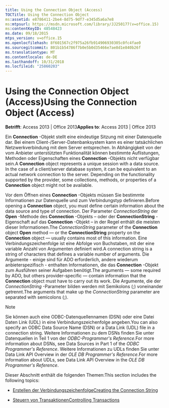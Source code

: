 ```yaml
---
title: Using the Connection Object (Access)
TOCTitle: Using the Connection Object
ms:assetid: e8786411-2be4-8d75-9df7-e345d5a6a7e8
ms:mtpsurl: https://msdn.microsoft.com/library/JJ250177(v=office.15)
ms:contentKeyID: 48548423
ms.date: 09/18/2015
mtps_version: v=office.15
ms.openlocfilehash: 8f601567c2f975a26fb914906930305c0fc4fae0
ms.sourcegitcommit: 801b1b54786f7b0e5b0d35466e7ae8d1e840b26f
ms.translationtype: MT
ms.contentlocale: de-DE
ms.lasthandoff: 10/31/2018
ms.locfileid: "25860203"
---
```

# <a name="using-the-connection-object-access"></a><span data-ttu-id="efb7f-102">Using the Connection Object (Access)</span><span class="sxs-lookup"><span data-stu-id="efb7f-102">Using the Connection Object (Access)</span></span>


<span data-ttu-id="efb7f-103">**Betrifft**: Access 2013 | Office 2013</span><span class="sxs-lookup"><span data-stu-id="efb7f-103">**Applies to**: Access 2013 | Office 2013</span></span>

<span data-ttu-id="efb7f-p101">Ein **Connection** -Objekt stellt eine eindeutige Sitzung mit einer Datenquelle dar. Bei einem Client-/Server-Datenbanksystem kann es einer tatsächlichen Netzwerkverbindung mit dem Server entsprechen. In Abhängigkeit von der vom Anbieter unterstützten Funktionalität können bestimmte Auflistungen, Methoden oder Eigenschaften eines **Connection** -Objekts nicht verfügbar sein.</span><span class="sxs-lookup"><span data-stu-id="efb7f-p101">A **Connection** object represents a unique session with a data source. In the case of a client/server database system, it can be equivalent to an actual network connection to the server. Depending on the functionality supported by the provider, some collections, methods, or properties of a **Connection** object might not be available.</span></span>

<span data-ttu-id="efb7f-107">Vor dem Öffnen eines **Connection** -Objekts müssen Sie bestimmte Informationen zur Datenquelle und zum Verbindungstyp definieren.</span><span class="sxs-lookup"><span data-stu-id="efb7f-107">Before opening a **Connection** object, you must define certain information about the data source and type of connection.</span></span> <span data-ttu-id="efb7f-108">Der Parameter *ConnectionString* der **Open** -Methode des **Connection** -Objekts – oder der **ConnectionString** -Eigenschaft auf das **Connection** -Objekt – in der Regel enthält die meisten dieser Informationen.</span><span class="sxs-lookup"><span data-stu-id="efb7f-108">The *ConnectionString* parameter of the **Connection** object **Open** method — or the **ConnectionString** property on the **Connection** object — usually contains most of this information.</span></span> <span data-ttu-id="efb7f-109">Eine Verbindungszeichenfolge ist eine Abfolge von Buchstaben, mit der eine variable Anzahl von Argumenten definiert wird.</span><span class="sxs-lookup"><span data-stu-id="efb7f-109">A connection string is a string of characters that defines a variable number of arguments.</span></span> <span data-ttu-id="efb7f-110">Die Argumente - einige sind für ADO erforderlich, andere wiederum anbieterspezifisch - enthalten Informationen, die das **Connection** -Objekt zum Ausführen seiner Aufgaben benötigt.</span><span class="sxs-lookup"><span data-stu-id="efb7f-110">The arguments — some required by ADO, but others provider-specific — contain information that the **Connection** object must have to carry out its work.</span></span> <span data-ttu-id="efb7f-111">Die Argumente, die der *ConnectionString* -Parameter bilden werden mit Semikolons (;) voneinander getrennt.</span><span class="sxs-lookup"><span data-stu-id="efb7f-111">The arguments that make up the *ConnectionString* parameter are separated with semicolons (;).</span></span>

> [!NOTE]
> <span data-ttu-id="efb7f-112">Sie können auch eine ODBC-Datenquellennamen (DSN) oder eine Datei Daten Link (UDL) in eine Verbindungszeichenfolge angeben.</span><span class="sxs-lookup"><span data-stu-id="efb7f-112">You can also specify an ODBC Data Source Name (DSN) or a Data Link (UDL) file in a connection string.</span></span> <span data-ttu-id="efb7f-113">Weitere Informationen zu dem DSNs finden Sie unter Datenquellen in Teil 1 von der *ODBC-Programmer's Reference*.</span><span class="sxs-lookup"><span data-stu-id="efb7f-113">For more information about DSNs, see Data Sources in Part 1 of the *ODBC Programmer's Reference*.</span></span> <span data-ttu-id="efb7f-114">Weitere Informationen zu UDLs finden Sie unter Data Link API Overview in der *OLE DB Programmer's Reference*.</span><span class="sxs-lookup"><span data-stu-id="efb7f-114">For more information about UDLs, see Data Link API Overview in the *OLE DB Programmer's Reference*.</span></span>

<span data-ttu-id="efb7f-115">Dieser Abschnitt enthält die folgenden Themen:</span><span class="sxs-lookup"><span data-stu-id="efb7f-115">This section includes the following topics:</span></span>

- [<span data-ttu-id="efb7f-116">Erstellen der Verbindungszeichenfolge</span><span class="sxs-lookup"><span data-stu-id="efb7f-116">Creating the Connection String</span></span>](creating-the-connection-string.md)

- [<span data-ttu-id="efb7f-117">Steuern von Transaktionen</span><span class="sxs-lookup"><span data-stu-id="efb7f-117">Controlling Transactions</span></span>](controlling-transactions.md)
